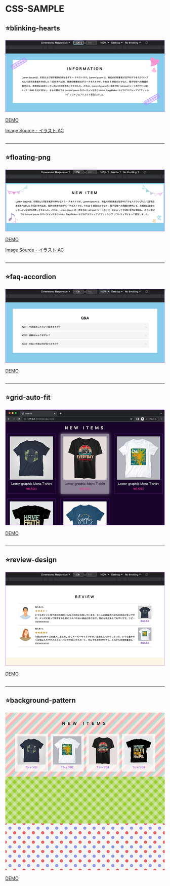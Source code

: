 # CSS-SAMPLE

## ⭐️blinking-hearts

<img src="https://github.com/tsuyu0102/css-sample/blob/main/blinking-hearts/screenshot.png">

<a href="https://tsuyu0102.github.io/css-sample/blinking-hearts/index.html">DEMO</a>

<a href="https://www.ac-illust.com/main/detail.php?id=23388725&word=%E3%82%B7%E3%83%B3%E3%83%97%E3%83%AB%E5%8F%AF%E6%84%9B%E3%81%84%E3%81%82%E3%81%97%E3%82%89%E3%81%84%E3%82%BB%E3%83%83%E3%83%88#goog_rewarded">Image Source - イラスト AC</a>
<br>
<br>

---

## ⭐️floating-png

<img src="https://github.com/tsuyu0102/css-sample/blob/main/floating-png/screenshot.png">

<a href="https://tsuyu0102.github.io/css-sample/floating-png/index.html">DEMO</a>

<a href="https://www.ac-illust.com/main/detail.php?id=23388725&word=%E3%82%B7%E3%83%B3%E3%83%97%E3%83%AB%E5%8F%AF%E6%84%9B%E3%81%84%E3%81%82%E3%81%97%E3%82%89%E3%81%84%E3%82%BB%E3%83%83%E3%83%88#goog_rewarded">Image Source - イラスト AC</a>
<br>
<br>

---

## ⭐️faq-accordion

<img src="https://github.com/tsuyu0102/css-sample/blob/main/faq-accordion/screenshot.png">

<a href="https://tsuyu0102.github.io/css-sample/faq-accordion/index.html">DEMO</a>
<br>
<br>

---

## ⭐️grid-auto-fit

<img src="https://github.com/tsuyu0102/css-sample/blob/main/grid-auto-fit/screenshot.png">

<a href="https://tsuyu0102.github.io/css-sample/grid-auto-fit/index.html">DEMO</a>
<br>
<br>

---

## ⭐️review-design

<img src="https://github.com/tsuyu0102/css-sample/blob/main/review-design/screenshot.png">

<a href="https://tsuyu0102.github.io/css-sample/review-design/index.html">DEMO</a>
<br>
<br>

---

## ⭐️background-pattern

<img src="https://github.com/tsuyu0102/css-sample/blob/main/background-pattern/screenshot.png">

<a href="https://tsuyu0102.github.io/css-sample/background-pattern/index.html">DEMO</a>
